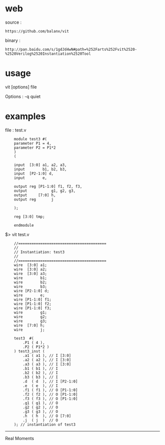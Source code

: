 # web

source :

    https://github.com/balanx/vit

binary :

    http://pan.baidu.com/s/1gdJd4wN#path=%252Farts%252Fvit%2520-%2520Verilog%2520Instantiation%2520Tool

# usage
vit [options] file

Options :
-q              quiet

# examples
file : test.v

        module test3 #(
        parameter P1 = 4,
        parameter P2 = P1*2
        )
        (

        input  [3:0] a1, a2, a3,
        input        b1, b2, b3,
        input  [P2-1:0] d,
        input        e,

        output reg [P1-1:0] f1, f2, f3,
        output           g1, g2, g3,
        output     [7:0] h,
        output reg       j

        );

        reg [3:0] tmp;

        endmodule

$> vit test.v

        //========================================
        //
        // Instantiation: test3
        //
        //========================================
        wire  [3:0] a1;
        wire  [3:0] a2;
        wire  [3:0] a3;
        wire        b1;
        wire        b2;
        wire        b3;
        wire [P2-1:0] d;
        wire        e;
        wire [P1-1:0] f1;
        wire [P1-1:0] f2;
        wire [P1-1:0] f3;
        wire        g1;
        wire        g2;
        wire        g3;
        wire  [7:0] h;
        wire        j;

        test3  #(
            .P1 ( 4 ),
            .P2 ( P1*2 )
        ) test3_inst (
            .a1 ( a1 ), // I [3:0]
            .a2 ( a2 ), // I [3:0]
            .a3 ( a3 ), // I [3:0]
            .b1 ( b1 ), // I
            .b2 ( b2 ), // I
            .b3 ( b3 ), // I
            .d  ( d  ), // I [P2-1:0]
            .e  ( e  ), // I
            .f1 ( f1 ), // O [P1-1:0]
            .f2 ( f2 ), // O [P1-1:0]
            .f3 ( f3 ), // O [P1-1:0]
            .g1 ( g1 ), // O
            .g2 ( g2 ), // O
            .g3 ( g3 ), // O
            .h  ( h  ), // O [7:0]
            .j  ( j  )  // O
        ); // instantiation of test3

------------
Real Moments
